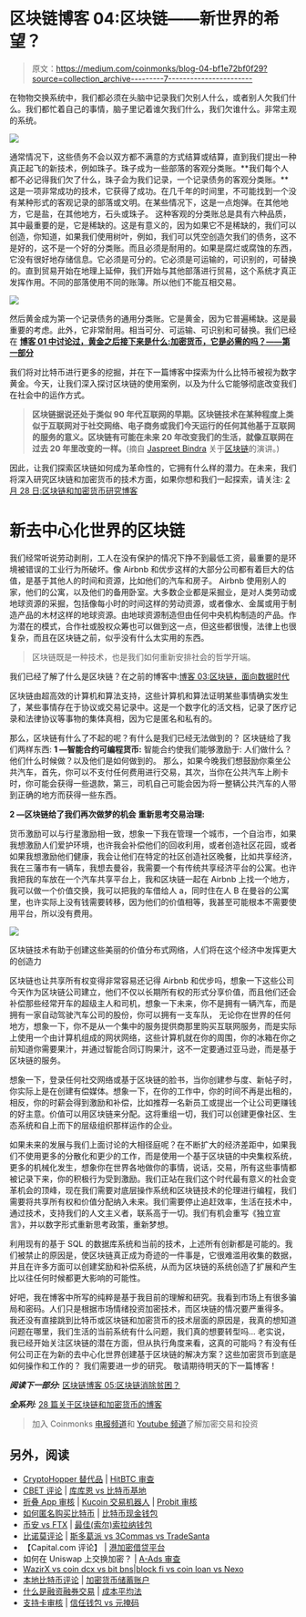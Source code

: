 # 区块链博客 04:区块链——新世界的希望？

> 原文：<https://medium.com/coinmonks/blog-04-bf1e72bf0f29?source=collection_archive---------7----------------------->

在物物交换系统中，我们都必须在头脑中记录我们欠别人什么，或者别人欠我们什么。我们都忙着自己的事情，脑子里记着谁欠我们什么，我们欠谁什么。非常主观的系统。

![](img/743d871370ca3b00a4c7e39405b523db.png)

通常情况下，这些债务不会以双方都不满意的方式结算或结算，直到我们提出一种真正起飞的新技术，例如珠子。珠子成为一些部落的客观分类账。**我们每个人都不必记得我们欠了什么，珠子会为我们记录，一个记录债务的客观分类账。**这是一项非常成功的技术，它获得了成功。在几千年的时间里，不可能找到一个没有某种形式的客观记录的部落或文明。在某些情况下，这是一点炮弹。在其他地方，它是盐，在其他地方，石头或珠子。
这种客观的分类账总是具有六种品质，其中最重要的是，它是稀缺的。这是有意义的，因为如果它不是稀缺的，我们可以创造，你知道，如果我们使用树叶，例如，我们可以凭空创造欠我们的债务，这不是好的，这不是一个好的分类账。而且必须是耐用的。如果是腐烂或腐蚀的东西，它没有很好地存储信息。它必须是可分的。它必须是可运输的，可识别的，可替换的。直到贸易开始在地理上延伸，我们开始与其他部落进行贸易，这个系统才真正发挥作用。不同的部落使用不同的账簿。所以他们不能互相交易。

![](img/84c548bd7fe46699f99c52d5e5d9f08f.png)

然后黄金成为第一个记录债务的通用分类账。它是黄金，因为它普遍稀缺。这是最重要的考虑。此外，它非常耐用。相当可分、可运输、可识别和可替换。我们已经在 [**博客 01 中讨论过，黄金之后接下来是什么:加密货币，它是必需的吗？——第一部分**](https://aaklii.medium.com/blog-1-cryptocurrencies-is-it-needed-part-1-33d51eecd6fa)

我们将对比特币进行更多的挖掘，并在下一篇博客中探索为什么比特币被视为数字黄金。今天，让我们深入探讨区块链的使用案例，以及为什么它能够彻底改变我们在社会中的运作方式。

> **区块链据说还处于类似 90 年代互联网的早期。区块链技术在某种程度上类似于互联网对于社交网络、电子商务或我们今天运行的任何其他基于互联网的服务的意义。区块链有可能在未来 20 年改变我们的生活，就像互联网在过去 20 年里改变的一样。**(摘自 [Jaspreet Bindra](https://medium.com/u/164be4f5e309?source=post_page-----bf1e72bf0f29--------------------------------) 关于[区块链](https://youtu.be/8fbhI1qVj0c)的演讲。)

因此，让我们探索区块链如何成为革命性的，它拥有什么样的潜力。在未来，我们将深入研究区块链和加密货币的技术方面，如果你想和我们一起探索，请关注: [2 月 28 日:区块链和加密货币研究博客](https://aaklii.medium.com/28days-of-february-blockchain-and-cryptocurrency-research-blogs-4b73c51ce3db)

# **新去中心化世界的区块链**

我们经常听说劳动剥削，工人在没有保护的情况下挣不到最低工资，最重要的是环境被错误的工业行为所破坏。像 Airbnb 和优步这样的大部分公司都有着巨大的估值，是基于其他人的时间和资源，比如他们的汽车和房子。
Airbnb 使用别人的家，他们的公寓，以及他们的备用卧室。大多数企业都是采掘业，是对人类劳动或地球资源的采掘，包括像每小时的时间这样的劳动资源，或者像水、金属或用于制造产品的木材这样的地球资源。由地球资源制造但由任何中央机构制造的产品。作为潜在的模式，合作社或股权众筹也可以做到这一点，但这些都很慢，法律上也很复杂，而且在区块链之前，似乎没有什么太实用的东西。

> 区块链既是一种技术，也是我们如何重新安排社会的哲学开端。

我们已经了解了什么是区块链？在之前的博客中:[博客 03:区块链，面向数据时代](https://aaklii.medium.com/blog-3-blockchain-for-the-data-age-b43e801a0e6e)

区块链由超高效的计算机和算法支持，这些计算机和算法证明某些事情确实发生了，某些事情存在于协议或交易记录中。这是一个数字化的活文档，记录了医疗记录和法律协议等事物的集体真相，因为它是匿名和私有的。

那么，区块链有什么了不起的呢？有什么是我们已经无法做到的？
区块链给了我们两样东西:
**1 —智能合约可编程货币:** 智能合约使我们能够激励于:
人们做什么？
他们什么时候做？以及他们是如何做到的。
那么，如果今晚我们想鼓励你乘坐公共汽车，首先，你可以不支付任何费用进行交易，其次，当你在公共汽车上刷卡时，你可能会获得一些退款，第三，司机自己可能会因为将一整辆公共汽车的人带到正确的地方而获得一些东西。

**2 —区块链给了我们再次做梦的机会** **重新思考交易治理:**

货币激励可以与行星激励相一致，想象一下我在管理一个城市，一个自治市，如果我想激励人们爱护环境，也许我会补偿他们的回收利用，或者创造社区花园，或者如果我想激励他们健康，我会让他们在特定的社区创造社区晚餐，比如共享经济， 我在三藩市有一辆车，我想去曼谷，我需要一个有传统共享经济平台的公寓。也许我把我的车放在一个汽车共享平台上，我和区块链一起在 Airbnb 上找一个地方，我可以做一个价值交换，我可以把我的车借给人 a，同时住在人 B 在曼谷的公寓里，也许实际上没有钱需要转移，因为他们的价值相等，我甚至可能根本不需要使用平台，所以没有费用。

![](img/60e66dd906436810b2ffec81db779d0b.png)

区块链技术有助于创建这些美丽的价值分布式网络，人们将在这个经济中发挥更大的创造力

区块链也让共享所有权变得非常容易还记得 Airbnb 和优步吗，想象一下这些公司今天作为区块链公司建立，他们不仅以长期所有权的形式分享价值，而且他们还会补偿那些经常开车的超级主人和司机，想象一下未来，你不是拥有一辆汽车，而是拥有一家自动驾驶汽车公司的股份，你可以拥有一支车队， 无论你在世界的任何地方，想象一下，你不是从一个集中的服务提供商那里购买互联网服务，而是实际上使用一个由计算机组成的网状网络，这些计算机就在你的周围，你的冰箱在你之前知道你需要果汁，并通过智能合同订购果汁，这不一定要通过亚马逊，而是基于区块链的服务。

想象一下，登录任何社交网络或基于区块链的脸书，当你创建参与度、新帖子时，你实际上是在创建有偿媒体。想象一下，在你的工作中，你的时间不再是出租的，相反，你的时薪会得到激励和补偿，比如推荐一名新员工或提出一个让公司更赚钱的好主意。价值可以用区块链来分配。这将重组一切，我们可以创建更像社区、生态系统和自上而下的层级组织那样运作的企业。

如果未来的发展与我们上面讨论的大相径庭呢？在不断扩大的经济差距中，如果我们不使用更多的分散化和更少的工作，而是使用一个基于区块链的中央集权系统，更多的机械化发生，想象你在世界各地做你的事情，说话，交易，所有这些事情都被记录下来，你的积极行为受到激励。我们正站在我们这个时代最有意义的社会变革机会的顶峰，现在我们需要对底层操作系统和区块链技术的伦理进行编程，我们需要将共享所有权和价值分配纳入未来。我们需要停止追赶效率，生活在技术中，通过技术，支持我们的人文主义者，联系高于一切。我们有机会重写《独立宣言》，并以数字形式重新思考政策，重新梦想。

利用现有的基于 SQL 的数据库系统和当前的技术，上述所有创新都是可能的。我们被禁止的原因是，使区块链真正成为奇迹的一件事是，它很难滥用收集的数据，并且在许多方面可以创建奖励和补偿系统，从而为区块链的系统创造了扩展和产生比以往任何时候都更大影响的可能性。

好吧，我在博客中所写的纯粹是基于我目前的理解和研究。我看到市场上有很多骗局和密码。人们只是根据市场情绪投资加密技术，而区块链的情况要严重得多。
我还没有直接跳到比特币或区块链和加密货币的技术层面的原因是，我真的想知道问题在哪里，我们生活的当前系统有什么问题，我们真的想要转型吗…
老实说，我已经开始关注区块链的潜在方面，但从执行角度来看，这真的可能吗？有没有任何公司正在为新的去中心化世界创建基于区块链的解决方案？这些加密货币到底是如何操作和工作的？
我们需要进一步的研究。
敬请期待明天的下一篇博客！

***阅读下一部分:*** [区块链博客 05:区块链消除贫困？](https://aaklii.medium.com/blog-05-f3add0f865e5)

***全系列:*** [28 篇关于区块链和加密货币的博客](https://aaklii.medium.com/28days-of-february-blockchain-and-cryptocurrency-research-blogs-4b73c51ce3db)

> 加入 Coinmonks [电报频道](https://t.me/coincodecap)和 [Youtube 频道](https://www.youtube.com/c/coinmonks/videos)了解加密交易和投资

## 另外，阅读

*   [CryptoHopper 替代品](/coinmonks/cryptohopper-alternatives-d67287b16d27) | [HitBTC 审查](/coinmonks/hitbtc-review-c5143c5d53c2)
*   [CBET 评论](https://coincodecap.com/cbet-casino-review) | [库库恩 vs 比特币基地](https://coincodecap.com/kucoin-vs-coinbase)
*   [折叠 App 审核](https://coincodecap.com/fold-app-review) | [Kucoin 交易机器人](/coinmonks/kucoin-trading-bot-automate-your-trades-8cf0ca2138e0) | [Probit 审核](https://coincodecap.com/probit-review)
*   [如何匿名购买比特币](https://coincodecap.com/buy-bitcoin-anonymously) | [比特币现金钱包](https://coincodecap.com/bitcoin-cash-wallets)
*   [币安 vs FTX](https://coincodecap.com/binance-vs-ftx) | [最佳(索尔)索拉纳钱包](https://coincodecap.com/solana-wallets)
*   [比诺莫评论](https://coincodecap.com/binomo-review) | [斯多葛派 vs 3Commas vs TradeSanta](https://coincodecap.com/stoic-vs-3commas-vs-tradesanta)
*   【Capital.com 评论】 | [港加密借贷平台](https://coincodecap.com/crypto-lending-hong-kong)
*   如何在 Uniswap 上交换加密？ | [A-Ads 审查](https://coincodecap.com/a-ads-review)
*   [WazirX vs coin dcx vs bit bns](/coinmonks/wazirx-vs-coindcx-vs-bitbns-149f4f19a2f1)|[block fi vs coin loan vs Nexo](/coinmonks/blockfi-vs-coinloan-vs-nexo-cb624635230d)
*   [本地比特币评论](/coinmonks/localbitcoins-review-6cc001c6ed56) | [加密货币储蓄账户](https://coincodecap.com/cryptocurrency-savings-accounts)
*   [什么是融资融券交易](https://coincodecap.com/margin-trading) | [成本平均法](https://coincodecap.com/dca)
*   [支持卡审核](https://coincodecap.com/uphold-card-review) | [信任钱包 vs 元掩码](https://coincodecap.com/trust-wallet-vs-metamask)